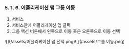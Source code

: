 ### 5. 1. 6. 어플리케이션 맵 그룹 이동

1. 서비스
2. 서비스안에 어플리케이션 맵 클릭
3. 그룹 액션 버튼에서 왼쪽으로 이동 혹은 오른쪽으로 이동 선택

![](/assets/어플리케이션 맵 선택.png)![](/assets/그룹 이동.png)

